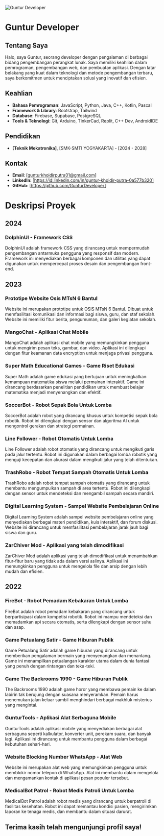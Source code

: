 ![Guntur Developer](https://avatars.githubusercontent.com/u/161219490?v=4)
# Guntur Developer

## Tentang Saya

Halo, saya Guntur, seorang developer dengan pengalaman di berbagai bidang pengembangan perangkat lunak. Saya memiliki keahlian dalam pemrograman, pengembangan web, dan pembuatan aplikasi. Dengan latar belakang yang kuat dalam teknologi dan metode pengembangan terbaru, saya berkomitmen untuk menciptakan solusi yang inovatif dan efisien.

## Keahlian

- **Bahasa Pemrograman**: JavaScript, Python, Java, C++, Kotlin, Pascal
- **Framework & Library**: Bootstrap, Tailwind
- **Database**: Firebase, Supabase, PostgreSQL
- **Tools & Teknologi**: Git, Arduino, TinkerCad, Replit, C++ Dev, AndroidIDE
## Pendidikan

- **[Teknik Mekatronika]**, [SMK-SMTI YOGYAKARTA] - [2024 - 2028]

## Kontak

- **Email**: [gunturkhoidirputra01@gmail.com]
- **LinkedIn**: [https://id.linkedin.com/in/guntur-khoidir-putra-0a577b320]
- **GitHub**: [https://github.com/GunturDeveloper]

# Deskripsi Proyek

## 2024
### DolphinUI - Framework CSS
DolphinUI adalah framework CSS yang dirancang untuk mempermudah pengembangan antarmuka pengguna yang responsif dan modern. Framework ini menyediakan berbagai komponen dan utilitas yang dapat digunakan untuk mempercepat proses desain dan pengembangan front-end.

## 2023
### Prototipe Website Osis MTsN 6 Bantul
Website ini merupakan prototipe untuk OSIS MTsN 6 Bantul. Dibuat untuk memfasilitasi komunikasi dan informasi bagi siswa, guru, dan staf sekolah. Website ini memiliki fitur berita, pengumuman, dan galeri kegiatan sekolah.

### MangoChat - Aplikasi Chat Mobile
MangoChat adalah aplikasi chat mobile yang memungkinkan pengguna untuk mengirim pesan teks, gambar, dan video. Aplikasi ini dilengkapi dengan fitur keamanan data encryption untuk menjaga privasi pengguna.

### Super Math Educational Games - Game Riset Edukasi
Super Math adalah game edukasi yang bertujuan untuk meningkatkan kemampuan matematika siswa melalui permainan interaktif. Game ini dirancang berdasarkan penelitian pendidikan untuk membuat belajar matematika menjadi menyenangkan dan efektif.

### SoccerBot - Robot Sepak Bola Untuk Lomba
SoccerBot adalah robot yang dirancang khusus untuk kompetisi sepak bola robotik. Robot ini dilengkapi dengan sensor dan algoritma AI untuk mengontrol gerakan dan strategi permainan.

### Line Follower - Robot Otomatis Untuk Lomba
Line Follower adalah robot otomatis yang dirancang untuk mengikuti garis pada jalur tertentu. Robot ini digunakan dalam berbagai lomba robotik yang menguji kecepatan dan akurasi dalam mengikuti jalur yang telah ditentukan.

### TrashRobo - Robot Tempat Sampah Otomatis Untuk Lomba
TrashRobo adalah robot tempat sampah otomatis yang dirancang untuk membantu mengumpulkan sampah di area tertentu. Robot ini dilengkapi dengan sensor untuk mendeteksi dan mengambil sampah secara mandiri.

### Digital Learning System - Sampel Website Pembelajaran Online
Digital Learning System adalah sampel website pembelajaran online yang menyediakan berbagai materi pendidikan, kuis interaktif, dan forum diskusi. Website ini dirancang untuk memfasilitasi pembelajaran jarak jauh bagi siswa dan guru.

### ZarChiver Mod - Aplikasi yang telah dimodifikasi
ZarChiver Mod adalah aplikasi yang telah dimodifikasi untuk menambahkan fitur-fitur baru yang tidak ada dalam versi aslinya. Aplikasi ini memungkinkan pengguna untuk mengelola file dan arsip dengan lebih mudah dan efisien.

## 2022
### FireBot - Robot Pemadam Kebakaran Untuk Lomba
FireBot adalah robot pemadam kebakaran yang dirancang untuk berpartisipasi dalam kompetisi robotik. Robot ini mampu mendeteksi dan memadamkan api secara otomatis, serta dilengkapi dengan sensor suhu dan asap.

### Game Petualang Satir - Game Hiburan Publik
Game Petualang Satir adalah game hiburan yang dirancang untuk memberikan pengalaman bermain yang menyenangkan dan menantang. Game ini menampilkan petualangan karakter utama dalam dunia fantasi yang penuh dengan rintangan dan teka-teki.

### Game The Backrooms 1990 - Game Hiburan Publik
The Backrooms 1990 adalah game horor yang membawa pemain ke dalam labirin tak berujung dengan suasana menyeramkan. Pemain harus menemukan jalan keluar sambil menghindari berbagai makhluk misterius yang mengintai.

### GunturTools - Aplikasi Alat Serbaguna Mobile
GunturTools adalah aplikasi mobile yang menyediakan berbagai alat serbaguna seperti kalkulator, konverter unit, perekam suara, dan banyak lagi. Aplikasi ini dirancang untuk membantu pengguna dalam berbagai kebutuhan sehari-hari.

### Website Blocking Number WhatsApp - Alat Web
Website ini merupakan alat web yang memungkinkan pengguna untuk memblokir nomor telepon di WhatsApp. Alat ini membantu dalam mengelola dan mengamankan kontak di aplikasi pesan populer tersebut.

### MedicalBot Patrol - Robot Medis Patroli Untuk Lomba
MedicalBot Patrol adalah robot medis yang dirancang untuk berpatroli di fasilitas kesehatan. Robot ini dapat memantau kondisi pasien, mengirimkan laporan ke tenaga medis, dan membantu dalam situasi darurat.

Terima kasih telah mengunjungi profil saya! 
---
